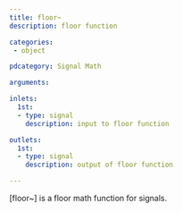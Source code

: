 ```yaml
---
title: floor~
description: floor function

categories:
 - object

pdcategory: Signal Math

arguments:

inlets:
  1st:
  - type: signal
    description: input to floor function

outlets:
  1st:
  - type: signal
    description: output of floor function

---
```


[floor~] is a floor math function for signals.

